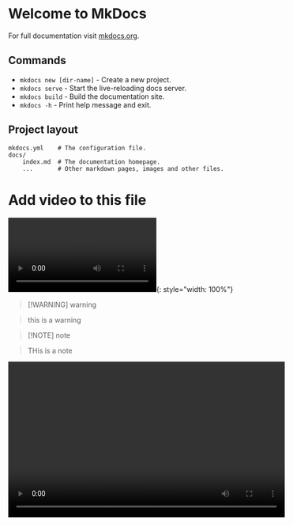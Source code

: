 # Welcome to MkDocs

For full documentation visit [mkdocs.org](https://www.mkdocs.org).

## Commands

* `mkdocs new [dir-name]` - Create a new project.
* `mkdocs serve` - Start the live-reloading docs server.
* `mkdocs build` - Build the documentation site.
* `mkdocs -h` - Print help message and exit.

## Project layout

    mkdocs.yml    # The configuration file.
    docs/
        index.md  # The documentation homepage.
        ...       # Other markdown pages, images and other files.

# Add video to this file

![type:video](./media/example_video.mp4){: style="width: 100%"}

>[!WARNING] warning

> this is a warning

>[!NOTE] note

>THis is a note

<video width="560" height="315" src="https://www.youtube.com/embed/Q-YA_dA8C20?si=uoOb5fCoQpVQiSHY" title="YouTube video player" frameborder="0" allow="accelerometer; autoplay; clipboard-write; encrypted-media; gyroscope; picture-in-picture; web-share" allowfullscreen></video>